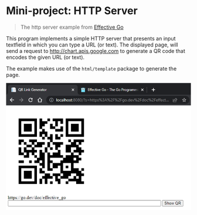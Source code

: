 # Mini-project: HTTP Server
> The http server example from [Effective Go](https://go.dev/doc/effective_go)

This program implements a simple HTTP server that presents an input textfield in which you can type a URL (or text). The displayed page, will send a request to http://chart.apis.google.com to generate a QR code that encodes the given URL (or text).

The example makes use of the `html/template` package to generate the page.

![Screenshot](screenshot.png)